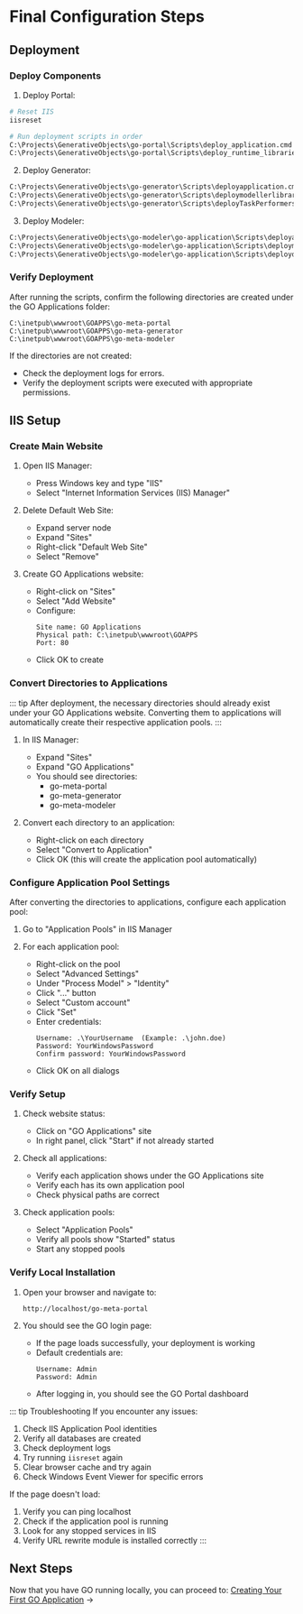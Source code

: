 # Final Configuration Steps

## Deployment

### Deploy Components

1. Deploy Portal:
```bash
# Reset IIS
iisreset

# Run deployment scripts in order
C:\Projects\GenerativeObjects\go-portal\Scripts\deploy_application.cmd
C:\Projects\GenerativeObjects\go-portal\Scripts\deploy_runtime_libraries.cmd
```

2. Deploy Generator:
```bash
C:\Projects\GenerativeObjects\go-generator\Scripts\deployapplication.cmd
C:\Projects\GenerativeObjects\go-generator\Scripts\deploymodellerlibraries.bat
C:\Projects\GenerativeObjects\go-generator\Scripts\deployTaskPerformers.bat
```

3. Deploy Modeler:
```bash
C:\Projects\GenerativeObjects\go-modeler\go-application\Scripts\deployapplication.cmd
C:\Projects\GenerativeObjects\go-modeler\go-application\Scripts\deploymodellerlibraries.bat
C:\Projects\GenerativeObjects\go-modeler\go-application\Scripts\deploydatabasescript.bat
```

### Verify Deployment

After running the scripts, confirm the following directories are created under the GO Applications folder:

```
C:\inetpub\wwwroot\GOAPPS\go-meta-portal
C:\inetpub\wwwroot\GOAPPS\go-meta-generator
C:\inetpub\wwwroot\GOAPPS\go-meta-modeler
```

If the directories are not created:

- Check the deployment logs for errors.
- Verify the deployment scripts were executed with appropriate permissions.

## IIS Setup

### Create Main Website

1. Open IIS Manager:
   - Press Windows key and type "IIS"
   - Select "Internet Information Services (IIS) Manager"

2. Delete Default Web Site:
   - Expand server node
   - Expand "Sites"
   - Right-click "Default Web Site"
   - Select "Remove"

3. Create GO Applications website:
   - Right-click on "Sites"
   - Select "Add Website"
   - Configure:
     ```
     Site name: GO Applications
     Physical path: C:\inetpub\wwwroot\GOAPPS
     Port: 80
     ```
   - Click OK to create

### Convert Directories to Applications

::: tip
After deployment, the necessary directories should already exist under your GO Applications website. Converting them to applications will automatically create their respective application pools.
:::

1. In IIS Manager:
   - Expand "Sites"
   - Expand "GO Applications"
   - You should see directories:
     - go-meta-portal
     - go-meta-generator
     - go-meta-modeler

2. Convert each directory to an application:
   - Right-click on each directory
   - Select "Convert to Application"
   - Click OK (this will create the application pool automatically)

### Configure Application Pool Settings

After converting the directories to applications, configure each application pool:

1. Go to "Application Pools" in IIS Manager

2. For each application pool:
   - Right-click on the pool
   - Select "Advanced Settings"
   - Under "Process Model" > "Identity"
   - Click "..." button
   - Select "Custom account"
   - Click "Set"
   - Enter credentials:
     ```
     Username: .\YourUsername  (Example: .\john.doe)
     Password: YourWindowsPassword
     Confirm password: YourWindowsPassword
     ```
   - Click OK on all dialogs

### Verify Setup

1. Check website status:
   - Click on "GO Applications" site
   - In right panel, click "Start" if not already started

2. Check all applications:
   - Verify each application shows under the GO Applications site
   - Verify each has its own application pool
   - Check physical paths are correct

3. Check application pools:
   - Select "Application Pools"
   - Verify all pools show "Started" status
   - Start any stopped pools

### Verify Local Installation

1. Open your browser and navigate to:
   ```
   http://localhost/go-meta-portal
   ```

2. You should see the GO login page:
   - If the page loads successfully, your deployment is working
   - Default credentials are:
     ```
     Username: Admin
     Password: Admin
     ```
   - After logging in, you should see the GO Portal dashboard

::: tip Troubleshooting
If you encounter any issues:
1. Check IIS Application Pool identities
2. Verify all databases are created
3. Check deployment logs
4. Try running `iisreset` again
5. Clear browser cache and try again
6. Check Windows Event Viewer for specific errors

If the page doesn't load:
1. Verify you can ping localhost
2. Check if the application pool is running
3. Look for any stopped services in IIS
4. Verify URL rewrite module is installed correctly
:::

## Next Steps

Now that you have GO running locally, you can proceed to:
[Creating Your First GO Application](/guide/development/first-app.md) →
